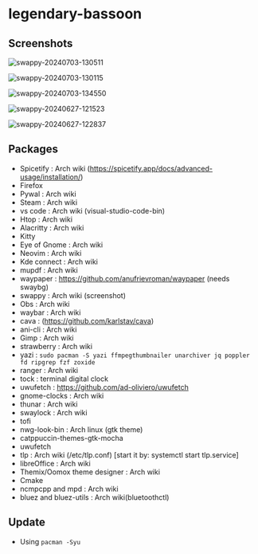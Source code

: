 # legendary-bassoon
## Screenshots

![swappy-20240703-130511](https://github.com/notsuju/legendary-bassoon/assets/131643792/d5354832-8669-4351-8837-329d3de3c54e)

![swappy-20240703-130115](https://github.com/notsuju/legendary-bassoon/assets/131643792/3fc5e97c-1917-4096-9dfa-04664c1bd830)

![swappy-20240703-134550](https://github.com/notsuju/legendary-bassoon/assets/131643792/b5c0e629-f213-4306-9bb5-56dd6365bf41)

![swappy-20240627-121523](https://github.com/notsuju/legendary-bassoon/assets/131643792/59f82dd3-2515-49a8-9792-2088231d23f2)

![swappy-20240627-122837](https://github.com/notsuju/legendary-bassoon/assets/131643792/0ca3ddb9-3daf-48a8-b199-dcf4c110ea41)


## Packages

+ Spicetify : Arch wiki (https://spicetify.app/docs/advanced-usage/installation/)
+ Firefox
+ Pywal : Arch wiki
+ Steam : Arch wiki
+ vs code : Arch wiki (visual-studio-code-bin)
+ Htop : Arch wiki
+ Alacritty : Arch wiki
+ Kitty 
+ Eye of Gnome : Arch wiki
+ Neovim : Arch wiki
+ Kde connect : Arch wiki
+ mupdf : Arch wiki
+ waypaper : https://github.com/anufrievroman/waypaper (needs swaybg)
+ swappy : Arch wiki (screenshot)
+ Obs : Arch wiki
+ waybar : Arch wiki
+ cava : (https://github.com/karlstav/cava)
+ ani-cli : Arch wiki
+ Gimp : Arch wiki
+ strawberry : Arch wiki
+ yazi : `sudo pacman -S yazi ffmpegthumbnailer unarchiver jq poppler fd ripgrep fzf zoxide`
+ ranger : Arch wiki
+ tock : terminal digital clock
+ uwufetch : https://github.com/ad-oliviero/uwufetch
+ gnome-clocks : Arch wiki
+ thunar : Arch wiki
+ swaylock : Arch wiki
+ tofi
+ nwg-look-bin : Arch linux (gtk theme)
+ catppuccin-themes-gtk-mocha
+ uwufetch
+ tlp : Arch wiki (/etc/tlp.conf) [start it by: systemctl start tlp.service]
+ libreOffice : Arch wiki
+ Themix/Oomox theme designer : Arch wiki
+ Cmake
+ ncmpcpp and mpd : Arch wiki
+ bluez and bluez-utils : Arch wiki(bluetoothctl)

## Update

+ Using `pacman -Syu`

